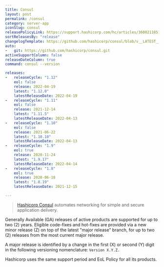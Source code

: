 ```yaml
---
title: Consul
layout: post
permalink: /consul
category: server-app
iconSlug: consul
releasePolicyLink: https://support.hashicorp.com/hc/articles/360021185113
sortReleasesBy: "release"
changelogTemplate: https://github.com/hashicorp/consul/blob/v__LATEST__/CHANGELOG.md
auto:
-   git: https://github.com/hashicorp/consul.git
activeSupportColumn: false
releaseDateColumn: true
command: consul --version

releases:
-   releaseCycle: "1.12"
    eol: false
    release: 2022-04-19
    latest: "1.12.0"
    latestReleaseDate: 2022-04-19
-   releaseCycle: "1.11"
    eol: false
    release: 2021-12-14
    latest: "1.11.5"
    latestReleaseDate: 2022-04-13
-   releaseCycle: "1.10"
    eol: false
    release: 2021-06-22
    latest: "1.10.10"
    latestReleaseDate: 2022-04-13
-   releaseCycle: "1.9"
    eol: true
    release: 2020-11-24
    latest: "1.9.17"
    latestReleaseDate: 2022-04-14
-   releaseCycle: "1.8"
    eol: true
    release: 2020-06-18
    latest: "1.8.19"
    latestReleaseDate: 2021-12-15

---
```


> [Hashicorp Consul](https://www.consul.io/) automates networking for simple and secure application delivery.

Generally Available (GA) releases of active products are supported for up to two (2) years. Eligible code-fixes and hot-fixes are provided via a new minor release (Z) on top of the latest "major release" branch, for up to two (2) releases from the most current major release. 

A major release is identified by a change in the first (X) or second (Y) digit in the following versioning nomenclature: `Version X.Y.Z.`

Hashicorp uses the same support period and EoL Policy for all its products.

